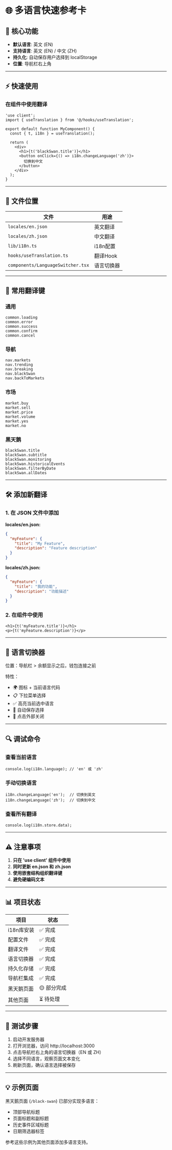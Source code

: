 # 🌐 多语言快速参考卡

## 🎯 核心功能

- **默认语言**: 英文 (EN)
- **支持语言**: 英文 (EN) / 中文 (ZH)
- **持久化**: 自动保存用户选择到 localStorage
- **位置**: 导航栏右上角

---

## ⚡ 快速使用

### 在组件中使用翻译

```tsx
'use client';
import { useTranslation } from '@/hooks/useTranslation';

export default function MyComponent() {
  const { t, i18n } = useTranslation();
  
  return (
    <div>
      <h1>{t('blackSwan.title')}</h1>
      <button onClick={() => i18n.changeLanguage('zh')}>
        切换到中文
      </button>
    </div>
  );
}
```

---

## 📁 文件位置

| 文件 | 用途 |
|------|------|
| `locales/en.json` | 英文翻译 |
| `locales/zh.json` | 中文翻译 |
| `lib/i18n.ts` | i18n配置 |
| `hooks/useTranslation.ts` | 翻译Hook |
| `components/LanguageSwitcher.tsx` | 语言切换器 |

---

## 🔑 常用翻译键

### 通用
```
common.loading
common.error
common.success
common.confirm
common.cancel
```

### 导航
```
nav.markets
nav.trending
nav.breaking
nav.blackSwan
nav.backToMarkets
```

### 市场
```
market.buy
market.sell
market.price
market.volume
market.yes
market.no
```

### 黑天鹅
```
blackSwan.title
blackSwan.subtitle
blackSwan.monitoring
blackSwan.historicalEvents
blackSwan.filterByDate
blackSwan.allDates
```

---

## 🛠️ 添加新翻译

### 1. 在 JSON 文件中添加

**locales/en.json:**
```json
{
  "myFeature": {
    "title": "My Feature",
    "description": "Feature description"
  }
}
```

**locales/zh.json:**
```json
{
  "myFeature": {
    "title": "我的功能",
    "description": "功能描述"
  }
}
```

### 2. 在组件中使用

```tsx
<h1>{t('myFeature.title')}</h1>
<p>{t('myFeature.description')}</p>
```

---

## 🎨 语言切换器

位置：导航栏 > 余额显示之后，钱包连接之前

特性：
- 🌍 图标 + 当前语言代码
- 📋 下拉菜单选择
- ✅ 高亮当前选中语言
- 💾 自动保存选择
- 🎯 点击外部关闭

---

## 🔍 调试命令

### 查看当前语言
```tsx
console.log(i18n.language); // 'en' 或 'zh'
```

### 手动切换语言
```tsx
i18n.changeLanguage('en');  // 切换到英文
i18n.changeLanguage('zh');  // 切换到中文
```

### 查看所有翻译
```tsx
console.log(i18n.store.data);
```

---

## ⚠️ 注意事项

1. **只在 'use client' 组件中使用**
2. **同时更新 en.json 和 zh.json**
3. **使用嵌套结构组织翻译键**
4. **避免硬编码文本**

---

## 📊 项目状态

| 项目 | 状态 |
|------|------|
| i18n库安装 | ✅ 完成 |
| 配置文件 | ✅ 完成 |
| 翻译文件 | ✅ 完成 |
| 语言切换器 | ✅ 完成 |
| 持久化存储 | ✅ 完成 |
| 导航栏集成 | ✅ 完成 |
| 黑天鹅页面 | 🟡 部分完成 |
| 其他页面 | ⏳ 待处理 |

---

## 🚀 测试步骤

1. 启动开发服务器
2. 打开浏览器，访问 http://localhost:3000
3. 点击导航栏右上角的语言切换器（EN 或 ZH）
4. 选择不同语言，观察页面文本变化
5. 刷新页面，确认语言选择被保存

---

## 💡 示例页面

黑天鹅页面 (`/black-swan`) 已部分实现多语言：
- 顶部导航标题
- 页面标题和副标题
- 历史事件区域标题
- 日期筛选器标签

参考这些示例为其他页面添加多语言支持。




